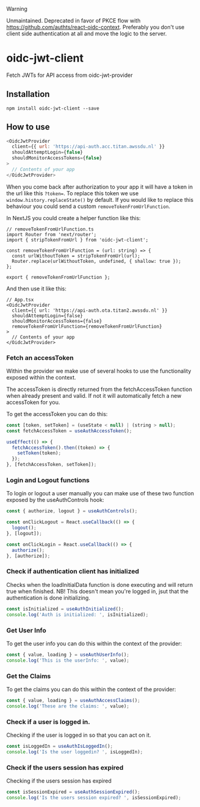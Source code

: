 > [!WARNING]
> Unmaintained. Deprecated in favor of PKCE flow with https://github.com/authts/react-oidc-context. Preferably you don't use client side authentication at all and move the logic to the server.

# oidc-jwt-client

Fetch JWTs for API access from oidc-jwt-provider

## Installation

`npm install oidc-jwt-client --save`

## How to use

```javascript
<OidcJwtProvider
  client={{ url: 'https://api-auth.acc.titan.awssdu.nl' }}
  shouldAttemptLogin={false}
  shouldMonitorAccessTokens={false}
>
  // Contents of your app
</OidcJwtProvider>
```

When you come back after authorization to your app it will have a token in the url like this `?token=`.
To replace this token we use `window.history.replaceState()` by default.
If you would like to replace this behaviour you could send a custom `removeTokenFromUrlFunction`.

In NextJS you could create a helper function like this:

```tsx
// removeTokenFromUrlFunction.ts
import Router from 'next/router';
import { stripTokenFromUrl } from 'oidc-jwt-client';

const removeTokenFromUrlFunction = (url: string) => {
  const urlWithoutToken = stripTokenFromUrl(url);
  Router.replace(urlWithoutToken, undefined, { shallow: true });
};

export { removeTokenFromUrlFunction };
```

And then use it like this:

```tsx
// App.tsx
<OidcJwtProvider
  client={{ url: 'https://api-auth.ota.titan2.awssdu.nl' }}
  shouldAttemptLogin={false}
  shouldMonitorAccessTokens={false}
  removeTokenFromUrlFunction={removeTokenFromUrlFunction}
>
  // Contents of your app
</OidcJwtProvider>
```

### Fetch an accessToken

Within the provider we make use of several hooks to use the functionality exposed within the context.

The accessToken is directly returned from the fetchAccessToken function when already present and valid.
If not it will automatically fetch a new accessToken for you.

To get the accessToken you can do this:

```javascript
const [token, setToken] = (useState < null) | (string > null);
const fetchAccessToken = useAuthAccessToken();

useEffect(() => {
  fetchAccessToken().then((token) => {
    setToken(token);
  });
}, [fetchAccessToken, setToken]);
```

### Login and Logout functions

To login or logout a user manually you can make use of these two function exposed by the useAuthControls hook:

```javascript
const { authorize, logout } = useAuthControls();

const onClickLogout = React.useCallback(() => {
  logout();
}, [logout]);

const onClickLogin = React.useCallback(() => {
  authorize();
}, [authorize]);
```

### Check if authentication client has initialized

Checks when the loadInitialData function is done executing and will return true when finished. NB! This doesn't mean you're logged in, jsut that the authentication is done initializing.

```javascript
const isInitialized = useAuthInitialized();
console.log('Auth is initialized: ', isInitialized);
```

### Get User Info

To get the user info you can do this within the context of the provider:

```javascript
const { value, loading } = useAuthUserInfo();
console.log('This is the userInfo: ', value);
```

### Get the Claims

To get the claims you can do this within the context of the provider:

```javascript
const { value, loading } = useAuthAccessClaims();
console.log('These are the claims: ', value);
```

### Check if a user is logged in.

Checking if the user is logged in so that you can act on it.

```javascript
const isLoggedIn = useAuthIsLoggedIn();
console.log('Is the user loggedin? ', isLoggedIn);
```

### Check if the users session has expired

Checking if the users session has expired

```javascript
const isSessionExpired = useAuthSessionExpired();
console.log('Is the users session expired? ', isSessionExpired);
```

